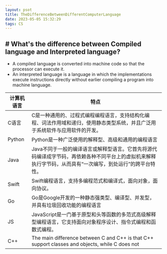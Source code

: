```yaml
---
layout: psot
title: TheDifferenceBetweenDifferentComputerLanguage
date: 2023-05-05 15:32:29
tags: CS
---
```



## \# What's the difference between Compiled language and Interpreted language?
  
- A compiled language is converted into machine code so that the processor can execute it.
- An interpreted language is a language in which the implementations execute instructions directly without earlier compiling a program into machine language.

|计算机语言|特点|
|---|---|
|C语言|C是一种通用的、过程式编程编程语言，支持结构化编程、词法作用域和递归，使用静态类型系统，并且广泛用于系统软件与应用软件的开发。|
|Python|Python是一种广泛使用的解释型、高级和通用的编程语言|
|Java|Java不同于一般的编译语言或解释型语言。它首先将源代码编译成字节码，再依赖各种不同平台上的虚拟机来解释执行字节码，从而具有“一次编写，到处运行”的跨平台特性。|
|Swift|Swift编程语言，支持多编程范式和编译式，面向对象，面向协议。|
|Go|Go是Google开发的一种静态强类型、编译型、并发型，并具有垃圾回收功能的编程语言|
|JS|JavaScript是一门基于原型和头等函数的多范式高级解释型编程语言，它支持面向对象程序设计、指令式编程和函数式编程。|
|C++|The main difference between C and C++ is that C++ support classes and objects, while C does not|
